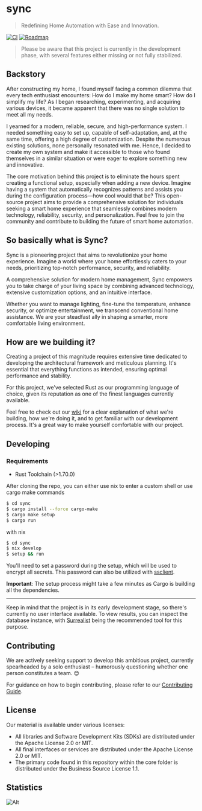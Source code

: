 <h1>sync</h1>

> Redefining Home Automation with Ease and Innovation.

[![CI](https://img.shields.io/github/actions/workflow/status/mossida/sync/ci.yml?branch=main)](https://github.com/mossida/sync/actions/workflows/ci.yml?query=branch%3Amain)
[![Roadmap](https://img.shields.io/badge/Rodmap-Stable-informational)](https://github.com/orgs/mossida/projects/3)

> Please be aware that this project is currently in the development phase, with several features either missing or not fully stabilized.

<h2>Backstory</h2>

After constructing my home, I found myself facing a common dilemma that every tech enthusiast encounters: How do I make my home smart? How do I simplify my life? As I began researching, experimenting, and acquiring various devices, it became apparent that there was no single solution to meet all my needs.

I yearned for a modern, reliable, secure, and high-performance system. I needed something easy to set up, capable of self-adaptation, and, at the same time, offering a high degree of customization. Despite the numerous existing solutions, none personally resonated with me. Hence, I decided to create my own system and make it accessible to those who found themselves in a similar situation or were eager to explore something new and innovative.

The core motivation behind this project is to eliminate the hours spent creating a functional setup, especially when adding a new device. Imagine having a system that automatically recognizes patterns and assists you during the configuration process—how cool would that be? This open-source project aims to provide a comprehensive solution for individuals seeking a smart home experience that seamlessly combines modern technology, reliability, security, and personalization. Feel free to join the community and contribute to building the future of smart home automation.

<h2>So basically what is Sync?</h2>

Sync is a pioneering project that aims to revolutionize your home experience. Imagine a world where your home effortlessly caters to your needs, prioritizing top-notch performance, security, and reliability.

A comprehensive solution for modern home management, Sync empowers you to take charge of your living space by combining advanced technology, extensive customization options, and an intuitive interface.

Whether you want to manage lighting, fine-tune the temperature, enhance security, or optimize entertainment, we transcend conventional home assistance. We are your steadfast ally in shaping a smarter, more comfortable living environment.

<h2>How are we building it?</h2>

Creating a project of this magnitude requires extensive time dedicated to developing the architectural framework and meticulous planning. It's essential that everything functions as intended, ensuring optimal performance and stability.

For this project, we've selected Rust as our programming language of choice, given its reputation as one of the finest languages currently available.

Feel free to check out our [wiki][wiki] for a clear explanation of what we're building, how we're doing it, and to get familiar with our development process. It's a great way to make yourself comfortable with our project.

<h2>Developing</h2>

<h3>Requirements</h3>

- Rust Toolchain (>1.70.0)

After cloning the repo, you can either use nix to enter a custom shell or use cargo make commands

```sh
$ cd sync
$ cargo install --force cargo-make
$ cargo make setup
$ cargo run
```

with nix

```sh
$ cd sync
$ nix develop
$ setup && run
```

You'll need to set a password during the setup, which will be used to encrypt all secrets. This password can also be utilized with [ssclient](https://crates.io/crates/ssclient/).

<b>Important</b>: The setup process might take a few minutes as Cargo is building all the dependencies.

---

Keep in mind that the project is in its early development stage, so there's currently no user interface available. To view results, you can inspect the database instance, with [Surrealist][surrealist] being the recommended tool for this purpose.

<h2>Contributing</h2>

We are actively seeking support to develop this ambitious project, currently spearheaded by a solo enthusiast – humorously questioning whether one person constitutes a team. 😊

For guidance on how to begin contributing, please refer to our [Contributing Guide][contributing-guide].

<h2>License</h2>

Our material is available under various licenses:

- All libraries and Software Development Kits (SDKs) are distributed under the Apache License 2.0 or MIT.
- All final interfaces or services are distributed under the Apache License 2.0 or MIT.
- The primary code found in this repository within the core folder is distributed under the Business Source License 1.1.

[wiki]: https://github.com/mossida/sync/wiki
[surrealist]: https://surrealist.app
[contributing-guide]: CONTRIBUTING.md

<h2>Statistics</h2>

![Alt](https://repobeats.axiom.co/api/embed/8ae8b959850dd11b7d3a6279c76c094bdf8fa339.svg "Repobeats analytics image")